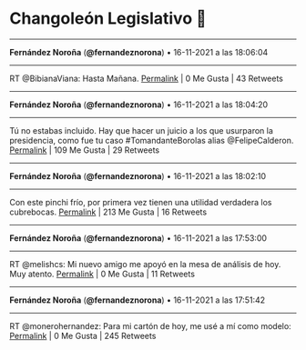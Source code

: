 # Changoleón Legislativo 🙈
*****
**Fernández Noroña** (**@fernandeznorona**) • 16-11-2021 a las 18:06:04
*****
RT @BibianaViana: Hasta Mañana.
[Permalink](https://twitter.com/fernandeznorona/status/1460791316951060482) | 0 Me Gusta | 43 Retweets
*****
**Fernández Noroña** (**@fernandeznorona**) • 16-11-2021 a las 18:04:20
*****
Tú no estabas incluido. Hay que hacer un juicio a los que usurparon la presidencia, como fue tu caso #TomandanteBorolas alias @FelipeCalderon.
[Permalink](https://twitter.com/fernandeznorona/status/1460790881104142336) | 109 Me Gusta | 29 Retweets
*****
**Fernández Noroña** (**@fernandeznorona**) • 16-11-2021 a las 18:02:10
*****
Con este pinchi frío, por primera vez tienen una utilidad verdadera los cubrebocas.
[Permalink](https://twitter.com/fernandeznorona/status/1460790334905102338) | 213 Me Gusta | 16 Retweets
*****
**Fernández Noroña** (**@fernandeznorona**) • 16-11-2021 a las 17:53:00
*****
RT @melishcs: Mi nuevo amigo me apoyó en la mesa de análisis de hoy. Muy atento.
[Permalink](https://twitter.com/fernandeznorona/status/1460788026574004224) | 0 Me Gusta | 11 Retweets
*****
**Fernández Noroña** (**@fernandeznorona**) • 16-11-2021 a las 17:51:42
*****
RT @monerohernandez: Para mi cartón de hoy, me usé a mí como modelo:
[Permalink](https://twitter.com/fernandeznorona/status/1460787701427363842) | 0 Me Gusta | 245 Retweets